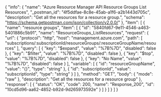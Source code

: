 {
  "info": {
    "name": "Azure Resource Manager API Resource Groups List Resources",
    "_postman_id": "4f5ddfae-8c8e-45ab-a1f6-a2b1443d705c",
    "description": "Get all the resources for a resource group.",
    "schema": "https://schema.getpostman.com/json/collection/v2.0.0/"
  },
  "item": [
    {
      "name": "resource groups",
      "item": [
        {
          "id": "5840fd67-9e11-4546-a463-5401886c5b91",
          "name": "ResourceGroups_ListResources",
          "request": {
            "url": {
              "protocol": "http",
              "host": "management.azure.com",
              "path": [
                "subscriptions/:subscriptionId/resourceGroups/:resourceGroupName/resources"
              ],
              "query": [
                {
                  "key": "$expand",
                  "value": "%7B%7D",
                  "disabled": false
                },
                {
                  "key": "$filter",
                  "value": "%7B%7D",
                  "disabled": false
                },
                {
                  "key": "$top",
                  "value": "%7B%7D",
                  "disabled": false
                },
                {
                  "key": "No Name",
                  "value": "%7B%7D",
                  "disabled": false
                }
              ],
              "variable": [
                {
                  "id": "resourceGroupName",
                  "value": "{}",
                  "type": "string"
                },
                {
                  "id": "subscriptionId",
                  "value": "subscriptionId",
                  "type": "string"
                }
              ]
            },
            "method": "GET",
            "body": {
              "mode": "raw"
            },
            "description": "Get all the resources for a resource group"
          },
          "response": [
            {
              "status": "OK",
              "code": 200,
              "name": "Response_200",
              "id": "10cd5d96-aa62-4852-b92d-9d265973592e"
            }
          ]
        }
      ]
    }
  ]
}
